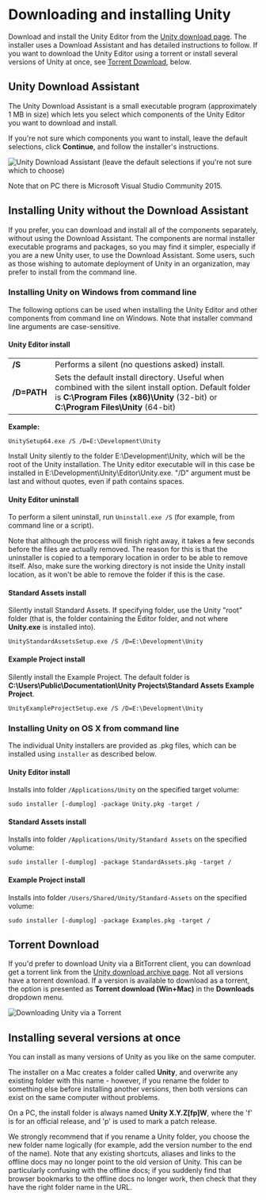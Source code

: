 # Downloading and installing Unity

Download and install the Unity Editor from the [Unity download page](http://unity3d.com/download). 
The installer uses a Download Assistant and has detailed instructions to follow. If you want to download the Unity Editor using a torrent or install several versions of Unity at once, see [Torrent Download](#TorrentDownload), below.

## Unity Download Assistant

The Unity Download Assistant is a small executable program (approximately 1 MB in size) which lets you select which components of the Unity Editor you want to download and install.

If you're not sure which components you want to install, leave the default selections, click __Continue__, and follow the installer's instructions. 

![Unity Download Assistant (leave the default selections if you're not sure which to choose)](../uploads/Main/UnityDownloadAssistant_v52_75.png)

Note that on PC there is Microsoft Visual Studio Community 2015.

###


## Installing Unity without the Download Assistant

If you prefer, you can download and install all of the components separately, without using the Download Assistant. The components are normal installer executable programs and packages, so you may find it simpler, especially if you are a new Unity user, to use the Download Assistant. Some users, such as those wishing to automate deployment of Unity in an organization, may prefer to install from the command line.

### Installing Unity on Windows from command line

The following options can be used when installing the Unity Editor and other components from command line on Windows. Note that installer command line arguments are case-sensitive.

#### Unity Editor install

| | |
|:---|:---|
|__/S__|Performs a silent (no questions asked) install.|
|__/D=PATH__|Sets the default install directory. Useful when combined with the silent install option. Default folder is **C:\Program Files (x86)\Unity** (32-bit) or **C:\Program Files\Unity** (64-bit)|

**Example:**

````
UnitySetup64.exe /S /D=E:\Development\Unity
````

Install Unity silently to the folder E:\Development\Unity, which will be the root of the Unity installation. The Unity editor executable will in this case be installed in E:\Development\Unity\Editor\Unity.exe. "/D" argument must be last and without quotes, even if path contains spaces.

#### Unity Editor uninstall

To perform a silent uninstall, run `Uninstall.exe /S` (for example, from command line or a script).

Note that although the process will finish right away, it takes a few seconds before the files are actually removed. The reason for this is that the uninstaller is copied to a temporary location in order to be able to remove itself. Also, make sure the working directory is not inside the Unity install location, as it won't be able to remove the folder if this is the case.

#### Standard Assets install

Silently install Standard Assets. If specifying folder, use the Unity "root" folder (that is, the folder containing the Editor folder, and not where __Unity.exe__ is installed into).

````
UnityStandardAssetsSetup.exe /S /D=E:\Development\Unity
````

#### Example Project install

Silently install the Example Project. The default folder is **C:\Users\Public\Documentation\Unity Projects\Standard Assets Example Project**.

````
UnityExampleProjectSetup.exe /S /D=E:\Development\Unity
````


### Installing Unity on OS X from command line

The individual Unity installers are provided as .pkg files, which can be installed using `installer` as described below.

#### Unity Editor install

Installs into folder `/Applications/Unity` on the specified target volume:

````
sudo installer [-dumplog] -package Unity.pkg -target /
````

#### Standard Assets install

Installs into folder `/Applications/Unity/Standard Assets` on the specified volume:

````
sudo installer [-dumplog] -package StandardAssets.pkg -target /
````

#### Example Project install

Installs into folder `/Users/Shared/Unity/Standard-Assets` on the specified volume:

````
sudo installer [-dumplog] -package Examples.pkg -target /
````


<a name="TorrentDownload"></a>
## Torrent Download

If you'd prefer to download Unity via a BitTorrent client, you can download get a torrent link from the [Unity download archive page](http://unity3d.com/get-unity/download/archive). Not all versions have a torrent download. If a version is available to download as a torrent, the option is presented as __Torrent download (Win+Mac)__ in the __Downloads__ dropdown menu.

![Downloading Unity via a Torrent](../uploads/Main/InstallingUnityTorrentDownload.png)


## Installing several versions at once

You can install as many versions of Unity as you like on the same computer. 

The installer on a Mac creates a folder called __Unity__, and overwrite any existing folder with this name -  however, if you rename the folder to something else before installing another versions, then both versions can exist on the same computer without problems. 

On a PC, the install folder is always named __Unity X.Y.Z[fp]W__, where the 'f' is for an official release, and 'p' is used to mark a patch release.

We strongly recommend that if you rename a Unity folder, you choose the new folder name logically (for example, add the version number to the end of the name). Note that any existing shortcuts, aliases and links to the offline docs may no longer point to the old version of Unity. This can be particularly confusing with the offline docs; if you suddenly find that browser bookmarks to the offline docs no longer work, then check that they have the right folder name in the URL.